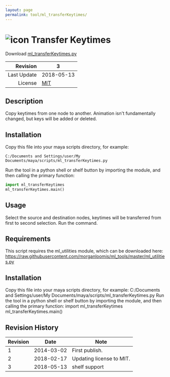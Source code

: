 ```yaml
---
layout: page
permalink: tool/ml_transferKeytimes/
---
```


# ![icon](https://raw.githubusercontent.com/morganloomis/ml_tools/master/icons//ml_transferKeytimes.png) Transfer Keytimes
Download [ml_transferKeytimes.py](https://raw.githubusercontent.com/morganloomis/ml_tools/master/ml_transferKeytimes.py)

| Revision | 3 |
|---:|---|
| Last Update | 2018-05-13 |
| License | [MIT](https://opensource.org/licenses/MIT) |

## Description

 Copy keytimes from one node to another. Animation isn't fundamentally changed, but keys will be added or deleted. 

## Installation

Copy this file into your maya scripts directory, for example:

`C:/Documents and Settings/user/My Documents/maya/scripts/ml_transferKeytimes.py`

Run the tool in a python shell or shelf button by importing the module, 
and then calling the primary function:

```python
import ml_transferKeytimes
ml_transferKeytimes.main()
```

## Usage

 Select the source and destination nodes, keytimes will be transferred from first to second selection. Run the command. 

## Requirements

 This script requires the ml_utilities module, which can be downloaded here: https://raw.githubusercontent.com/morganloomis/ml_tools/master/ml_utilities.py 

## Installation

 Copy this file into your maya scripts directory, for example: C:/Documents and Settings/user/My Documents/maya/scripts/ml_transferKeytimes.py Run the tool in a python shell or shelf button by importing the module, and then calling the primary function: import ml_transferKeytimes ml_transferKeytimes.main() 

## Revision History

| Revision | Date | Note|
|---|---|---|
|1|2014-03-02|First publish.|
|2|2018-02-17|Updating license to MIT.|
|3|2018-05-13|shelf support|
